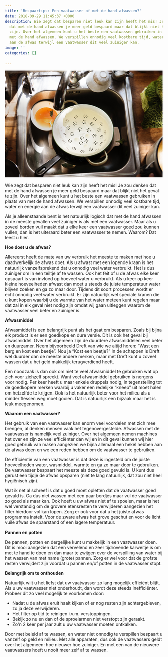 ```yaml
---
title: 'Bespaartips: Een vaatwasser of met de hand afwassen?'
date: 2018-09-29 11:45:37 +0000
description: Wie zegt dat besparen niet leuk kan zijn heeft het mis! Je zou denken
  dat met de hand afwassen je meer geld bespaard maar dat blijkt niet het geval te
  zijn. Over het algemeen kunt u het beste een vaatwassen gebruiken in plaats van
  met de hand afwassen. We verspillen onnodig veel kostbare tijd, water en energie
  aan de afwas terwijl een vaatwasser dit veel zuiniger kan.
image: ''
categories: []

---
```

![](/uploads/bowl-dirty-dirty-dishes-1385754.jpg)

Wie zegt dat besparen niet leuk kan zijn heeft het mis! Je zou denken dat met de hand afwassen je meer geld bespaard maar dat blijkt niet het geval te zijn. Over het algemeen kunt u het beste een vaatwassen gebruiken in plaats van met de hand afwassen. We verspillen onnodig veel kostbare tijd, water en energie aan de afwas terwijl een vaatwasser dit veel zuiniger kan.

Als je alleenstaande bent is het natuurlijk logisch dat met de hand afwassen in de meeste gevallen veel zuiniger is als met een vaatwasser. Maar als u zoveel borden vuil maakt dat u elke keer een vaatwasser goed zou kunnen vullen, dan is het uiteraard beter een vaatwasser te nemen. Waarom? Dat leest u hier.

**Hoe doet u de afwas?**

Allereerst heeft de mate van uw verbruik het meeste te maken met hoe u daadwerkelijk de afwas doet. Als u afwast met een lopende kraan is het natuurlijk vanzelfsprekend dat u onnodig veel water verbruikt. Het is dus zuiniger om in een teiltje af te wassen. Ook het feit of u de afwas elke keer opspaart is van invloed op hoeveel water u verbruikt. Als u keer op keer kleine hoeveelheden afwast dan moet u steeds de juiste temperatuur water blijven zoeken en ga zo maar door. Tijdens dit soort processen wordt er echt onnodig veel water verbruikt. Er zijn natuurlijk wel speciale kranen die u kunt kopen waarbij u de warmte van het water meteen kunt regelen maar dat zal in elk geval niet nodig zijn omdat wij gaan uitleggen waarom de vaatwasser veel beter en zuiniger is.

**Afwasmiddel**

Afwasmiddel is een belangrijk punt als het gaat om besparen. Zoals bij bijna elk product is er een goedkope en dure versie. Dit is ook het geval bij afwasmiddel. Over het algemeen zijn de duurdere afwasmiddelen veel beter en duurzamer. Neem bijvoorbeeld Dreft van wie we altijd horen: “Wast een berg en kost een beetje”. Nou ja “Kost een beetje?” In de schappen is Dreft wel duurder dan de meeste andere merken, maar met Dreft kunt u zoveel wassen dat u het geld makkelijk terugverdiend heeft.

Een noodzaak is dan ook om niet te veel afwasmiddel te gebruiken wat op zich voor zichzelf spreekt. Want veel afwasmiddel gebruiken is nergens voor nodig. Per keer heeft u maar enkele druppels nodig, in tegenstelling tot de goedkopere merken waarbij u vaker een redelijke “kneep” uit moet halen om hetzelfde te krijgen. Ook is het natuurlijk beter voor het milieu als u minder flessen weg moet gooien. Dat is natuurlijk een bijzaak maar het is leuk meegenomen.

**Waarom een vaatwasser?**

Het gebruik van een vaatwasser kan enorm veel voordelen met zich mee brengen, al denken mensen vaak het tegenovergestelde. Afwassen met de vaatwasser is namelijk veel zuiniger. Over het algemeen nemen machines het over en zijn ze veel efficiënter dan wij en in dit geval kunnen wij hier goed gebruik van maken aangezien we bijna allemaal een hekel hebben aan de afwas doen en we een reden hebben om de vaatwasser te gebruiken.

De efficiëntie van een vaatwasser is dat deze is ingesteld om de juiste hoeveelheden water, wasmiddel, warmte en ga zo maar door te gebruiken. De vaatwasser bespaart het meeste als deze goed gevuld is. U kunt dus gerust een tijdje de afwas opsparen (niet te lang natuurlijk, dat zou niet heel hygiënisch zijn).

Wat ik net al schreef is dat u goed moet opletten dat de vaatwasser goed gevuld is. Ga dus niet wassen met een paar bordjes maar vul de vaatwasser zo goed als maar kan. Ook hoeft u uw afwas niet af te spoelen, maar is het wel verstandig om de grovere etensresten te verwijderen aangezien het filter hierdoor vol kan lopen. Zorg er ook voor dat u het juiste afwas programma instelt. Voor de zware afwas het grove geschut en voor de licht vuile afwas de spaarstand of een lagere temperatuur.

**Pannen en potten**

De pannen, potten en dergelijke kunt u makkelijk in een vaatwasser doen. Dit is mooi aangezien dat een vervelend en zeer tijdrovende karweitje is om met te hand te doen en dan maar te zwijgen over de verspilling van water bij het wassen van met name (grote) pannen. Zorg er wel voor dat de grofste resten verwijdert zijn voordat u pannen en/of potten in de vaatwasser stopt.

**Belangrijk om te onthouden**

Natuurlijk wilt u het liefst dat uw vaatwasser zo lang mogelijk efficiënt blijft. Als u uw vaatwasser niet onderhoudt, dan wordt deze steeds inefficiënter. Probeer dit zo veel mogelijk te voorkomen door:

* Nadat u de afwas eruit haalt kijken of er nog resten zijn achtergebleven, zo ja deze verwijderen.
* Het filter op tijd te reinigen i.v.m. verstoppingen.
* Bekijk zo nu en dan of de sproeiarmen niet verstopt zijn geraakt.
* Zo'n 2 keer per jaar zult u uw vaatwasser moeten ontkalken.

Door met beleid af te wassen, en water niet onnodig te verspillen bespaart u vanzelf op geld en milieu. Met alle apparaten, dus ook de vaatwassers geldt over het algemeen: hoe nieuwer hoe zuiniger. En met een van de nieuwere vaatwassers hoeft u nooit meer zelf af te wassen.